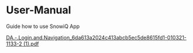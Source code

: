 # User-Manual
Guide how to use SnowiQ App

[DA.-.Login.and.Navigation_6da613a2024c413abcb5ec5de8615fd1-010321-1133-2 (1).pdf](https://github.com/EBTSnowiQ/User-Manual-/files/6069566/DA.-.Login.and.Navigation_6da613a2024c413abcb5ec5de8615fd1-010321-1133-2.1.pdf)






